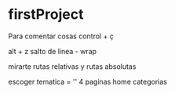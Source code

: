 # firstProject

Para comentar cosas control + ç

alt + z salto de linea - wrap


mirarte rutas relativas y rutas absolutas


escoger tematica = ''
4 paginas
home
categorias


